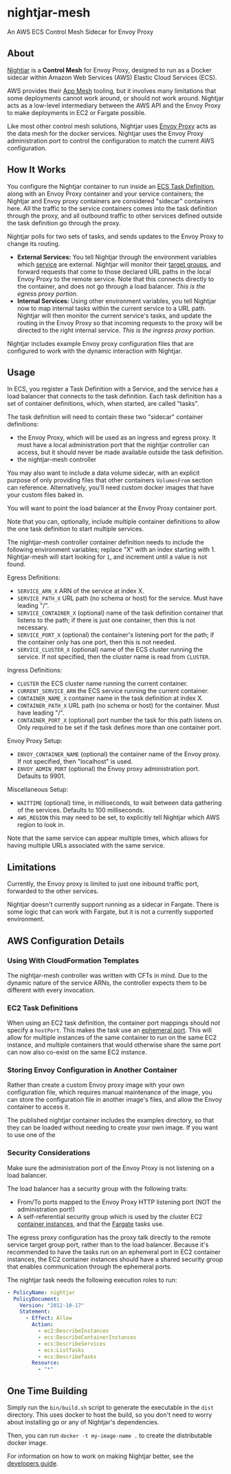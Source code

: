 # nightjar-mesh

An AWS ECS Control Mesh Sidecar for Envoy Proxy

## About

[Nightjar](https://en.wikipedia.org/wiki/Nightjar) is a **Control Mesh** for Envoy Proxy, designed to run as a Docker sidecar within Amazon Web Services (AWS) Elastic Cloud Services (ECS).

AWS provides their [App Mesh](https://aws.amazon.com/app-mesh/) tooling, but it involves many limitations that some deployments cannot work around, or should not work around.  Nightjar acts as a low-level intermediary between the AWS API and the Envoy Proxy to make deployments in EC2 or Fargate possible.

Like most other control mesh solutions, Nightjar uses [Envoy Proxy](https://envoyproxy.github.io/envoy/) acts as the data mesh for the docker services.  Nightjar uses the Envoy Proxy administration port to control the configuration to match the current AWS configuration.


## How It Works

You configure the Nightjar container to run inside an [ECS Task Definition](https://docs.aws.amazon.com/AmazonECS/latest/developerguide/task_definitions.html), along with an Envoy Proxy container and your service containers; the Nightjar and Envoy proxy containers are considered "sidecar" containers here.  All the traffic to the service containers comes into the task definition through the proxy, and all outbound traffic to other services defined outside the task definition go through the proxy.

Nightjar polls for two sets of tasks, and sends updates to the Envoy Proxy to change its routing.

* **External Services:** You tell Nightjar through the environment variables which [service](https://docs.aws.amazon.com/AmazonECS/latest/developerguide/ecs_services.html) are external.  Nightjar will monitor their [target groups](https://docs.aws.amazon.com/AmazonECS/latest/developerguide/register-multiple-targetgroups.html), and forward requests that come to those declared URL paths in the local Envoy Proxy to the remote service.  Note that this connects directly to the container, and does not go through a load balancer.  *This is the egress proxy portion.*
* **Internal Services:** Using other environment variables, you tell Nightjar now to map internal tasks within the current service to a URL path.  Nightjar will then monitor the current service's tasks, and update the routing in the Envoy Proxy so that incoming requests to the proxy will be directed to the right internal service.  *This is the ingress proxy portion.*

Nightjar includes example Envoy proxy configuration files that are configured to work with the dynamic interaction with Nightjar.


## Usage

In ECS, you register a Task Definition with a Service, and the service has a load balancer that connects to the task definition.  Each task definition has a set of container definitions, which, when started, are called "tasks".

The task definition will need to contain these two "sidecar" container definitions:

* the Envoy Proxy, which will be used as an ingress and egress proxy.  It must have a local administration port that the nightjar controller can access, but it should never be made available outside the task definition.
* the nightjar-mesh controller

You may also want to include a data volume sidecar, with an explicit purpose of only providing files that other containers `VolumesFrom` section can reference.  Alternatively, you'll need custom docker images that have your custom files baked in. 

You will want to point the load balancer at the Envoy Proxy container port.

Note that you can, optionally, include multiple container definitions to allow the one task definition to start multiple services.

The nightjar-mesh controller container definition needs to include the following environment variables; replace "X" with an index starting with 1.  Nightjar-mesh will start looking for `1`, and increment until a value is not found.

Egress Definitions:
* `SERVICE_ARN_X` ARN of the service at index X.
* `SERVICE_PATH_X` URL path (no schema or host) for the service.  Must have leading "/".
* `SERVICE_CONTAINER_X` (optional) name of the task definition container that listens to the path; if there is just one container, then this is not necessary.
* `SERVICE_PORT_X` (optional) the container's listening port for the path; if the container only has one port, then this is not needed.
* `SERVICE_CLUSTER_X` (optional) name of the ECS cluster running the service.  If not specified, then the cluster name is read from `CLUSTER`.

Ingress Definitions:
* `CLUSTER` the ECS cluster name running the current container.
* `CURRENT_SERVICE_ARN` the ECS service running the current container.
* `CONTAINER_NAME_X` container name in the task definition at index X.
* `CONTAINER_PATH_X` URL path (no schema or host) for the container.  Must have leading "/".
* `CONTAINER_PORT_X` (optional) port number the task for this path listens on.  Only required to be set if the task defines more than one container port.

Envoy Proxy Setup:
* `ENVOY_CONTAINER_NAME` (optional) the container name of the Envoy proxy.  If not specified, then "localhost" is used.
* `ENVOY_ADMIN_PORT` (optional) the Envoy proxy administration port.  Defaults to 9901.

Miscellaneous Setup:
* `WAITTIME` (optional) time, in milliseconds, to wait between data gathering of the services.  Defaults to 100 milliseconds.
* `AWS_REGION` this may need to be set, to explicitly tell Nightjar which AWS region to look in.

Note that the same service can appear multiple times, which allows for having multiple URLs associated with the same service.


## Limitations

Currently, the Envoy proxy is limited to just one inbound traffic port, forwarded to the other services.

Nightjar doesn't currently support running as a sidecar in Fargate.  There is some logic that can work with Fargate, but it is not a currently supported environment.


## AWS Configuration Details

### Using With CloudFormation Templates

The nightjar-mesh controller was written with CFTs in mind.  Due to the dynamic nature of the service ARNs, the controller expects them to be different with every invocation.


### EC2 Task Definitions

When using an EC2 task definition, the container port mappings should *not* specify a `hostPort`.  This makes the task use an [ephemeral port](https://docs.aws.amazon.com/AmazonECS/latest/APIReference/API_PortMapping.html).  This will allow for multiple instances of the same container to run on the same EC2 instance, and multiple containers that would otherwise share the same port can now also co-exist on the same EC2 instance.


### Storing Envoy Configuration in Another Container

Rather than create a custom Envoy proxy image with your own configuration file, which requires manual maintenance of the image, you can store the configuration file in another image's files, and allow the Envoy container to access it.

The published nightjar container includes the examples directory, so that they can be loaded without needing to create your own image.  If you want to use one of the  


### Security Considerations

Make sure the administration port of the Envoy Proxy is not listening on a load balancer.

The load balancer has a security group with the following traits:
* From/To ports mapped to the Envoy Proxy HTTP listening port (NOT the administration port!)
* A self-referential security group which is used by the cluster EC2 [container instances](https://docs.aws.amazon.com/AmazonECS/latest/developerguide/ECS_instances.html), and that the [Fargate](https://docs.aws.amazon.com/AmazonECS/latest/developerguide/AWS_Fargate.html) tasks use. 

The egress proxy configuration has the proxy talk directly to the remote service target group port, rather than to the load balancer.  Because it's recommended to have the tasks run on an ephemeral port in EC2 container instances, the EC2 container instances should have a shared security group that enables communication through the ephemeral ports.

The nightjar task needs the following execution roles to run:

```yaml
- PolicyName: nightjar
  PolicyDocument:
    Version: "2012-10-17"
    Statement:
      - Effect: Allow
        Action:
          - ec2:DescribeInstances
          - ecs:DescribeContainerInstances
          - ecs:DescribeServices
          - ecs:ListTasks
          - ecs:DescribeTasks
        Resource:
          - "*"
```


## One Time Building

Simply run the `bin/build.sh` script to generate the executable in the `dist` directory.  This uses docker to host the build, so you don't need to worry about installing go or any of Nightjar's dependencies.

Then, you can run `docker -t my-image-name .` to create the distributable docker image.

For information on how to work on making Nightjar better, see the [developers guide](docs/developing).
